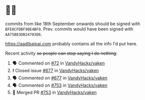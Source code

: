 # 👋🏻
<!--
**aadibajpai/aadibajpai** is a ✨ _special_ ✨ repository because its `README.md` (this file) appears on your GitHub profile.
-->
commits from like 18th September onwards should be signed with `BFE0CFDBF90E4BF0`. Prev. commits would have been signed with `AA75B83DB24703D6`.

https://aadibajpai.com probably contains all the info I'd put here.

Recent activity ~~so people can stop saying I do nothing~~:
<!--START_SECTION:activity-->
1. 🗣 Commented on [#72](https://github.com/VandyHacks/vaken/issues/72) in [VandyHacks/vaken](https://github.com/VandyHacks/vaken)
2. ❗️ Closed issue [#677](https://github.com/VandyHacks/vaken/issues/677) in [VandyHacks/vaken](https://github.com/VandyHacks/vaken)
3. 🗣 Commented on [#677](https://github.com/VandyHacks/vaken/issues/677) in [VandyHacks/vaken](https://github.com/VandyHacks/vaken)
4. 🗣 Commented on [#753](https://github.com/VandyHacks/vaken/issues/753) in [VandyHacks/vaken](https://github.com/VandyHacks/vaken)
5. 🎉 Merged PR [#753](https://github.com/VandyHacks/vaken/pull/753) in [VandyHacks/vaken](https://github.com/VandyHacks/vaken)
<!--END_SECTION:activity-->
